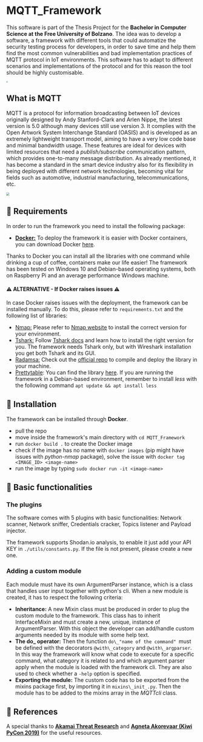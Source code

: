 # MQTT_Framework

This software is part of the Thesis Project for the **Bachelor in Computer Science at the Free University of Bolzano**. The idea was to develop a software, a framework with different tools that could automatize the security testing process for developers, in order to save time and help them find the most common vulnerabilities and bad implementation practices of MQTT protocol in IoT environments. This software has to adapt to different scenarios and implementations of the protocol and for this reason the tool should be highly customisable.

<img src="https://www.eitfood.eu/media/partners-startups/University_of_Bolzano.png" style="zoom: 25%;" />

## What is MQTT

MQTT is a protocol for information broadcasting between IoT devices originally designed by Andy Stanford-Clark and Arlen Nippe, the latest version is 5.0 although many devices still use version 3. It complies with the Open Artwork System Interchange Standard (OASIS) and is developed as an extremely lightweight transport model, aiming to have a very low code base and minimal bandwidth usage. These features are ideal for devices with limited resources that need a _publish/subscribe_ communication pattern, which provides one-to-many message distribution. As already mentioned, it has become a standard in the smart device industry also for its flexibility in being deployed with different network
technologies, becoming vital for fields such as automotive, industrial manufacturing, telecommunications, etc.

<img src="https://www.esegece.com/images/joomlart/corporate/protocols/mqtt.png" style="zoom:50%;" />

## 📌 Requirements
In order to run the framework you need to install the following package:

- <u>**Docker:**</u> To deploy the framework it is easier with Docker containers, you can download Docker [here](https://www.docker.com/products/docker-desktop). 

Thanks to Docker you can install all the libraries with one command while drinking a cup of coffee, containers make our life easier! The framework has been tested on Windows 10 and Debian-based operating systems, both on Raspberry Pi and an average performance Windows machine. 

#### ⚠️ ALTERNATIVE - If Docker raises issues ⚠️

In case Docker raises issues with the deployment, the framework can be installed manually. To do this, please refer to `requirements.txt` and the following list of libraries:

- <u>Nmap:</u>  Please refer to [Nmap website](https://nmap.org/download.html) to install the correct version for your environment. 
- <u>Tshark:</u> Follow [Tshark docs](https://tshark.dev/setup/install/#installing-tshark-only) and learn how to install the right version for you. The framework needs Tshark only, but with Wireshark installation you get both Tshark and its GUI.
- <u>Radamsa:</u> Check out the [official repo](https://gitlab.com/akihe/radamsa) to compile and deploy the library in your machine. 
- <u>Prettytable</u>: You can find the library [here](https://pypi.org/project/prettytable/). If you are running the framework in a Debian-based environment, remember to install *less* with the following command `apt update && apt install less`

## 📌 Installation

The framework can be installed through **Docker**. 

- pull the repo 
- move inside the framework's main directory with `cd MQTT_Framework`  
- run `docker build .` to create the Docker image
- check if the image has no name with `docker images` (pip might have issues with *python-nmap* package), solve the issue with `docker tag <IMAGE_ID> <image-name>`
- run the image by typing `sudo docker run -it <image-name>` 

## 📌 Basic functionalities

### The plugins

The software comes with 5 plugins with basic functionalities: Network scanner, Network sniffer, Credentials cracker,
Topics listener and Payload injector.

The framework supports Shodan.io analysis, to enable it just add your API KEY in `./utils/constants.py`. If the file is not present, please create a new one.

### Adding a custom module

Each module must have its own ArgumentParser instance, which is a class that handles user input together with python's cli. When a new module is created, it has to respect the following criteria:
- **Inheritance:** A new Mixin class must be produced in order to plug the custom module to the framework. This class has to inherit InterfaceMixin and must create a new, unique, instance of ArgumentParser. With this object the developer can add/handle custom arguments needed by its module with some help text.
-  **The do\_ operator:** Then the function `do\_"name of the command" `must be defined with the decorators `@with\_category` and `@with\_argparser`. In this way the framework will know what code to execute for a specific
command, what category it is related to and which argument parser apply when the module is loaded with the framework cli. They are also used to check whether a `-help` option is specified.
- **Exporting the module:** The custom code has to be exported from the mixins package first, by importing it in
`mixins\_init_.py`. Then the module has to be added to the mixins array in the _MQTTcli_ class.


## 📌 References
A special thanks to <u>**Akamai Threat Research**</u> and <u>**Agneta Akorevaar (Kiwi PyCon 2019)**</u> for the useful resources.
